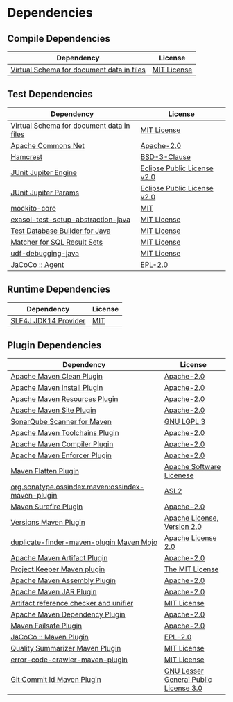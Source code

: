 <!-- @formatter:off -->
# Dependencies

## Compile Dependencies

| Dependency                                     | License          |
| ---------------------------------------------- | ---------------- |
| [Virtual Schema for document data in files][0] | [MIT License][1] |

## Test Dependencies

| Dependency                                     | License                          |
| ---------------------------------------------- | -------------------------------- |
| [Virtual Schema for document data in files][0] | [MIT License][1]                 |
| [Apache Commons Net][2]                        | [Apache-2.0][3]                  |
| [Hamcrest][4]                                  | [BSD-3-Clause][5]                |
| [JUnit Jupiter Engine][6]                      | [Eclipse Public License v2.0][7] |
| [JUnit Jupiter Params][6]                      | [Eclipse Public License v2.0][7] |
| [mockito-core][8]                              | [MIT][9]                         |
| [exasol-test-setup-abstraction-java][10]       | [MIT License][11]                |
| [Test Database Builder for Java][12]           | [MIT License][13]                |
| [Matcher for SQL Result Sets][14]              | [MIT License][15]                |
| [udf-debugging-java][16]                       | [MIT License][17]                |
| [JaCoCo :: Agent][18]                          | [EPL-2.0][19]                    |

## Runtime Dependencies

| Dependency                 | License   |
| -------------------------- | --------- |
| [SLF4J JDK14 Provider][20] | [MIT][21] |

## Plugin Dependencies

| Dependency                                              | License                                     |
| ------------------------------------------------------- | ------------------------------------------- |
| [Apache Maven Clean Plugin][22]                         | [Apache-2.0][3]                             |
| [Apache Maven Install Plugin][23]                       | [Apache-2.0][3]                             |
| [Apache Maven Resources Plugin][24]                     | [Apache-2.0][3]                             |
| [Apache Maven Site Plugin][25]                          | [Apache-2.0][3]                             |
| [SonarQube Scanner for Maven][26]                       | [GNU LGPL 3][27]                            |
| [Apache Maven Toolchains Plugin][28]                    | [Apache-2.0][3]                             |
| [Apache Maven Compiler Plugin][29]                      | [Apache-2.0][3]                             |
| [Apache Maven Enforcer Plugin][30]                      | [Apache-2.0][3]                             |
| [Maven Flatten Plugin][31]                              | [Apache Software Licenese][3]               |
| [org.sonatype.ossindex.maven:ossindex-maven-plugin][32] | [ASL2][33]                                  |
| [Maven Surefire Plugin][34]                             | [Apache-2.0][3]                             |
| [Versions Maven Plugin][35]                             | [Apache License, Version 2.0][3]            |
| [duplicate-finder-maven-plugin Maven Mojo][36]          | [Apache License 2.0][37]                    |
| [Apache Maven Artifact Plugin][38]                      | [Apache-2.0][3]                             |
| [Project Keeper Maven plugin][39]                       | [The MIT License][40]                       |
| [Apache Maven Assembly Plugin][41]                      | [Apache-2.0][3]                             |
| [Apache Maven JAR Plugin][42]                           | [Apache-2.0][3]                             |
| [Artifact reference checker and unifier][43]            | [MIT License][44]                           |
| [Apache Maven Dependency Plugin][45]                    | [Apache-2.0][3]                             |
| [Maven Failsafe Plugin][46]                             | [Apache-2.0][3]                             |
| [JaCoCo :: Maven Plugin][47]                            | [EPL-2.0][19]                               |
| [Quality Summarizer Maven Plugin][48]                   | [MIT License][49]                           |
| [error-code-crawler-maven-plugin][50]                   | [MIT License][51]                           |
| [Git Commit Id Maven Plugin][52]                        | [GNU Lesser General Public License 3.0][53] |

[0]: https://github.com/exasol/virtual-schema-common-document-files/
[1]: https://github.com/exasol/virtual-schema-common-document-files/blob/main/LICENSE
[2]: https://commons.apache.org/proper/commons-net/
[3]: https://www.apache.org/licenses/LICENSE-2.0.txt
[4]: http://hamcrest.org/JavaHamcrest/
[5]: https://raw.githubusercontent.com/hamcrest/JavaHamcrest/master/LICENSE
[6]: https://junit.org/junit5/
[7]: https://www.eclipse.org/legal/epl-v20.html
[8]: https://github.com/mockito/mockito
[9]: https://opensource.org/licenses/MIT
[10]: https://github.com/exasol/exasol-test-setup-abstraction-java/
[11]: https://github.com/exasol/exasol-test-setup-abstraction-java/blob/main/LICENSE
[12]: https://github.com/exasol/test-db-builder-java/
[13]: https://github.com/exasol/test-db-builder-java/blob/main/LICENSE
[14]: https://github.com/exasol/hamcrest-resultset-matcher/
[15]: https://github.com/exasol/hamcrest-resultset-matcher/blob/main/LICENSE
[16]: https://github.com/exasol/udf-debugging-java/
[17]: https://github.com/exasol/udf-debugging-java/blob/main/LICENSE
[18]: https://www.eclemma.org/jacoco/index.html
[19]: https://www.eclipse.org/legal/epl-2.0/
[20]: http://www.slf4j.org
[21]: https://opensource.org/license/mit
[22]: https://maven.apache.org/plugins/maven-clean-plugin/
[23]: https://maven.apache.org/plugins/maven-install-plugin/
[24]: https://maven.apache.org/plugins/maven-resources-plugin/
[25]: https://maven.apache.org/plugins/maven-site-plugin/
[26]: http://docs.sonarqube.org/display/PLUG/Plugin+Library/sonar-scanner-maven/sonar-maven-plugin
[27]: http://www.gnu.org/licenses/lgpl.txt
[28]: https://maven.apache.org/plugins/maven-toolchains-plugin/
[29]: https://maven.apache.org/plugins/maven-compiler-plugin/
[30]: https://maven.apache.org/enforcer/maven-enforcer-plugin/
[31]: https://www.mojohaus.org/flatten-maven-plugin/
[32]: https://sonatype.github.io/ossindex-maven/maven-plugin/
[33]: http://www.apache.org/licenses/LICENSE-2.0.txt
[34]: https://maven.apache.org/surefire/maven-surefire-plugin/
[35]: https://www.mojohaus.org/versions/versions-maven-plugin/
[36]: https://basepom.github.io/duplicate-finder-maven-plugin
[37]: http://www.apache.org/licenses/LICENSE-2.0.html
[38]: https://maven.apache.org/plugins/maven-artifact-plugin/
[39]: https://github.com/exasol/project-keeper/
[40]: https://github.com/exasol/project-keeper/blob/main/LICENSE
[41]: https://maven.apache.org/plugins/maven-assembly-plugin/
[42]: https://maven.apache.org/plugins/maven-jar-plugin/
[43]: https://github.com/exasol/artifact-reference-checker-maven-plugin/
[44]: https://github.com/exasol/artifact-reference-checker-maven-plugin/blob/main/LICENSE
[45]: https://maven.apache.org/plugins/maven-dependency-plugin/
[46]: https://maven.apache.org/surefire/maven-failsafe-plugin/
[47]: https://www.jacoco.org/jacoco/trunk/doc/maven.html
[48]: https://github.com/exasol/quality-summarizer-maven-plugin/
[49]: https://github.com/exasol/quality-summarizer-maven-plugin/blob/main/LICENSE
[50]: https://github.com/exasol/error-code-crawler-maven-plugin/
[51]: https://github.com/exasol/error-code-crawler-maven-plugin/blob/main/LICENSE
[52]: https://github.com/git-commit-id/git-commit-id-maven-plugin
[53]: http://www.gnu.org/licenses/lgpl-3.0.txt
